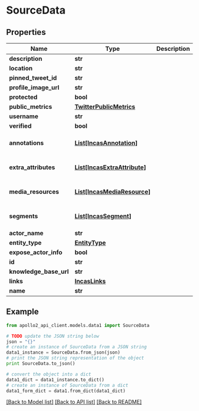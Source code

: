 # SourceData


## Properties
Name | Type | Description | Notes
------------ | ------------- | ------------- | -------------
**description** | **str** |  | [optional] 
**location** | **str** |  | [optional] 
**pinned_tweet_id** | **str** |  | [optional] 
**profile_image_url** | **str** |  | [optional] 
**protected** | **bool** |  | [optional] 
**public_metrics** | [**TwitterPublicMetrics**](TwitterPublicMetrics.md) |  | [optional] 
**username** | **str** |  | [optional] 
**verified** | **bool** |  | [optional] 
**annotations** | [**List[IncasAnnotation]**](IncasAnnotation.md) |  | [optional] [default to []]
**extra_attributes** | [**List[IncasExtraAttribute]**](IncasExtraAttribute.md) |  | [optional] [default to []]
**media_resources** | [**List[IncasMediaResource]**](IncasMediaResource.md) |  | [optional] [default to []]
**segments** | [**List[IncasSegment]**](IncasSegment.md) |  | [optional] [default to []]
**actor_name** | **str** |  | [optional] 
**entity_type** | [**EntityType**](EntityType.md) |  | [optional] 
**expose_actor_info** | **bool** |  | [optional] 
**id** | **str** |  | [optional] 
**knowledge_base_url** | **str** |  | [optional] 
**links** | [**IncasLinks**](IncasLinks.md) |  | [optional] 
**name** | **str** |  | [optional] 

## Example

```python
from apollo2_api_client.models.data1 import SourceData

# TODO update the JSON string below
json = "{}"
# create an instance of SourceData from a JSON string
data1_instance = SourceData.from_json(json)
# print the JSON string representation of the object
print SourceData.to_json()

# convert the object into a dict
data1_dict = data1_instance.to_dict()
# create an instance of SourceData from a dict
data1_form_dict = data1.from_dict(data1_dict)
```
[[Back to Model list]](../README.md#documentation-for-models) [[Back to API list]](../README.md#documentation-for-api-endpoints) [[Back to README]](../README.md)


